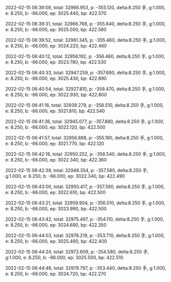 2022-02-15 06:39:09, total: 32966.953, p: -355.120, delta:8.250 手, g:1.000, e: 8.250, b: -66.000, ep: 3025.440, bp: 422.570

2022-02-15 06:39:31, total: 32966.768, p: -355.640, delta:8.250 手, g:1.000, e: 8.250, b: -66.000, ep: 3025.000, bp: 422.580

2022-02-15 06:39:52, total: 32961.345, p: -355.460, delta:8.250 手, g:1.000, e: 8.250, b: -66.000, ep: 3024.220, bp: 422.460

2022-02-15 06:40:12, total: 32956.192, p: -356.460, delta:8.250 手, g:1.000, e: 8.250, b: -66.000, ep: 3023.780, bp: 422.530

2022-02-15 06:40:33, total: 32947.259, p: -357.690, delta:8.250 手, g:1.000, e: 8.250, b: -66.000, ep: 3025.430, bp: 422.890

2022-02-15 06:40:54, total: 32927.810, p: -359.470, delta:8.250 手, g:1.000, e: 8.250, b: -66.000, ep: 3022.930, bp: 422.800

2022-02-15 06:41:16, total: 32939.279, p: -358.510, delta:8.250 手, g:1.000, e: 8.250, b: -66.000, ep: 3021.810, bp: 422.540

2022-02-15 06:41:36, total: 32945.077, p: -357.880, delta:8.250 手, g:1.000, e: 8.250, b: -66.000, ep: 3022.120, bp: 422.500

2022-02-15 06:41:57, total: 32956.888, p: -355.190, delta:8.250 手, g:1.000, e: 8.250, b: -66.000, ep: 3021.770, bp: 422.120

2022-02-15 06:42:18, total: 32950.252, p: -356.540, delta:8.250 手, g:1.000, e: 8.250, b: -66.000, ep: 3022.340, bp: 422.360

2022-02-15 06:42:39, total: 32948.354, p: -357.580, delta:8.250 手, g:1.000, e: 8.250, b: -66.000, ep: 3022.340, bp: 422.490

2022-02-15 06:43:00, total: 32950.417, p: -357.390, delta:8.250 手, g:1.000, e: 8.250, b: -66.000, ep: 3022.610, bp: 422.500

2022-02-15 06:43:21, total: 32959.904, p: -356.010, delta:8.250 手, g:1.000, e: 8.250, b: -66.000, ep: 3023.990, bp: 422.500

2022-02-15 06:43:42, total: 32975.497, p: -354.110, delta:8.250 手, g:1.000, e: 8.250, b: -66.000, ep: 3024.690, bp: 422.350

2022-02-15 06:44:03, total: 32978.219, p: -353.710, delta:8.250 手, g:1.000, e: 8.250, b: -66.000, ep: 3025.490, bp: 422.400

2022-02-15 06:44:24, total: 32972.609, p: -354.580, delta:8.250 手, g:1.000, e: 8.250, b: -66.000, ep: 3025.500, bp: 422.510

2022-02-15 06:44:46, total: 32979.797, p: -353.440, delta:8.250 手, g:1.000, e: 8.250, b: -66.000, ep: 3024.720, bp: 422.270
